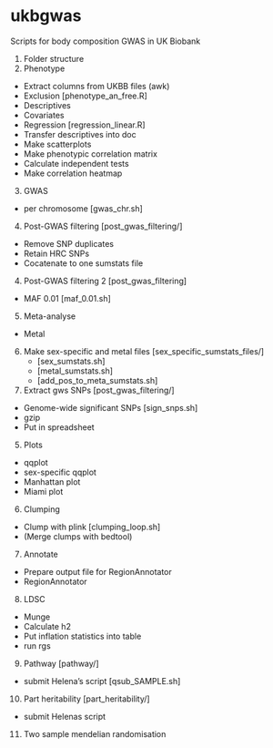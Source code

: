 # ukbgwas
Scripts for body composition GWAS in UK Biobank



1)  Folder structure
2) Phenotype
* Extract columns from UKBB files (awk)
* Exclusion [phenotype_an_free.R]
* Descriptives
* Covariates
* Regression [regression_linear.R]
* Transfer descriptives into doc
* Make scatterplots
* Make phenotypic correlation matrix
* Calculate independent tests
* Make correlation heatmap
3) GWAS
* per chromosome [gwas_chr.sh]
4) Post-GWAS filtering [post_gwas_filtering/]
* Remove SNP duplicates
* Retain HRC SNPs
* Cocatenate to one sumstats file
4) Post-GWAS filtering 2 [post_gwas_filtering]
* MAF 0.01 [maf_0.01.sh]
5) Meta-analyse
* Metal
6) Make sex-specific and metal files [sex_specific_sumstats_files/]
    * [sex_sumstats.sh]
    * [metal_sumstats.sh]
    * [add_pos_to_meta_sumstats.sh]
7) Extract gws SNPs [post_gwas_filtering/]
* Genome-wide significant SNPs [sign_snps.sh]
* gzip
* Put in spreadsheet
5) Plots
* qqplot
* sex-specific qqplot
* Manhattan plot
* Miami plot
6) Clumping
* Clump with plink [clumping_loop.sh]
* (Merge clumps with bedtool)
7) Annotate
* Prepare output file for RegionAnnotator
* RegionAnnotator
8) LDSC
* Munge
* Calculate h2
* Put inflation statistics into table
* run rgs
9) Pathway [pathway/]
* submit Helena’s script [qsub_SAMPLE.sh]
10) Part heritability [part_heritability/]
* submit Helenas script
11) Two sample mendelian randomisation
